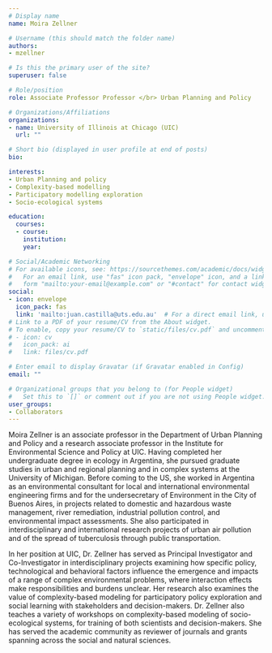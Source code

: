 ```yaml
---
# Display name
name: Moira Zellner

# Username (this should match the folder name)
authors:
- mzellner

# Is this the primary user of the site?
superuser: false

# Role/position
role: Associate Professor Professor </br> Urban Planning and Policy

# Organizations/Affiliations
organizations:
- name: University of Illinois at Chicago (UIC)
  url: ""

# Short bio (displayed in user profile at end of posts)
bio:

interests:
- Urban Planning and policy
- Complexity-based modelling
- Participatory modelling exploration
- Socio-ecological systems

education:
  courses:
  - course:
    institution:
    year:

# Social/Academic Networking
# For available icons, see: https://sourcethemes.com/academic/docs/widgets/#icons
#   For an email link, use "fas" icon pack, "envelope" icon, and a link in the
#   form "mailto:your-email@example.com" or "#contact" for contact widget.
social:
- icon: envelope
  icon_pack: fas
  link: 'mailto:juan.castilla@uts.edu.au'  # For a direct email link, use "mailto:test@example.org".
# Link to a PDF of your resume/CV from the About widget.
# To enable, copy your resume/CV to `static/files/cv.pdf` and uncomment the lines below.  
# - icon: cv
#   icon_pack: ai
#   link: files/cv.pdf

# Enter email to display Gravatar (if Gravatar enabled in Config)
email: ""

# Organizational groups that you belong to (for People widget)
#   Set this to `[]` or comment out if you are not using People widget.  
user_groups:
- Collaborators
---
```


Moira Zellner is an associate professor in the Department of Urban Planning and Policy and a research associate professor in the Institute for Environmental Science and Policy at UIC. Having completed her undergraduate degree in ecology in Argentina, she pursued graduate studies in urban and regional planning and in complex systems at the University of Michigan. Before coming to the US, she worked in Argentina as an environmental consultant for local and international environmental engineering firms and for the undersecretary of Environment in the City of Buenos Aires, in projects related to domestic and hazardous waste management, river remediation, industrial pollution control, and environmental impact assessments. She also participated in interdisciplinary and international research projects of urban air pollution and of the spread of tuberculosis through public transportation.

In her position at UIC, Dr. Zellner has served as Principal Investigator and Co-Investigator in interdisciplinary projects examining how specific policy, technological and behavioral factors influence the emergence and impacts of a range of complex environmental problems, where interaction effects make responsibilities and burdens unclear. Her research also examines the value of complexity-based modeling for participatory policy exploration and social learning with stakeholders and decision-makers. Dr. Zellner also teaches a variety of workshops on complexity-based modeling of socio-ecological systems, for training of both scientists and decision-makers. She has served the academic community as reviewer of journals and grants spanning across the social and natural sciences.
